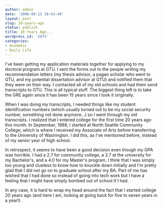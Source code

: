 ```yaml
---
author: admin
date: '2008-09-13 18:43:40'
layout: post
slug: 20-years-ago
status: publish
title: 20 Years Ago...
wordpress_id: '2475'
categories:
- Academic
- Daily Life
---
```

I've been getting my application materials together for applying to my doctoral program at GTU. I sent the forms out to the people writing my recommendation letters (my thesis advisor, a pagan scholar who went to GTU, and my potential dissertation advisor at GTU) and notified them that they were on their way. I contacted all of my old schools and had them send transcripts to GTU. This is all typical stuff. The biggest thing left is to take the GRE again since it has been 15 years since I took it originally.

When I was doing my transcripts, I needed things like my student identification numbers (which usually turned out to be my social security number, something not done anymore...) so I went through my old transcripts. I realized that I entered college for the first time 20 years ago this month. In September, 1988, I started at North Seattle Community College, which is where I received my Associate of Arts before transferring to the University of Washington. I did this, as I've mentioned before, instead of my senior year of high school.

In retrospect, it seems to have been a good decision even though my GPA was horrible. I had a 2.7 for community college, a 3.7 at the university for my Bachelor's, and a 4.0 for my Master's program. I think that I was simply too young and clueless to know how to knuckle down initially and I'm pretty glad that I did not go on to graduate school after my BA. Part of me has wished that I had done so instead of going into tech work but I have a feeling that I might have simply bombed out of school if I had.

In any case, it is hard to wrap my head around the fact that I started college 20 years ago (and here I am, looking at going back for five to seven years in a year!). 
